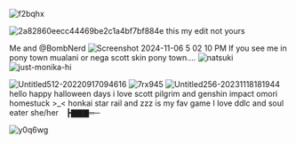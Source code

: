 ![f2bqhx](https://github.com/user-attachments/assets/48657f80-0d0d-4052-910f-0e134ee25f4c)



![2a82860eecc44469be2c1a4bf7bf884e](https://github.com/user-attachments/assets/7061e715-f1e7-4a87-9342-dc72a85ff6c6)
this my edit not yours


Me and @BombNerd
![Screenshot 2024-11-06 5 02 10 PM](https://github.com/user-attachments/assets/9828fdea-e777-4eac-bd0c-2f7246a34792)
If you see me in pony town mualani  or nega scott skin pony town....
![natsuki](https://github.com/user-attachments/assets/2baf64a4-e0d4-473f-8c8c-4effeb11a0a0)
![just-monika-hi](https://github.com/user-attachments/assets/9405ce81-50aa-436c-8de8-49f2403c40e5)



![Untitled512-20220917094616](https://github.com/user-attachments/assets/8443cd70-e985-4fd5-80c2-c08a74de91ba)
![7rx945](https://github.com/user-attachments/assets/de8c82a1-faf1-4a67-9b34-dc4a8d9d1a4c)
![Untitled256-20231118181944](https://github.com/user-attachments/assets/0773a439-d4c7-49e0-8dba-1e2e3347357e)
hello happy halloween days i love scott pilgrim and genshin impact omori homestuck >_< honkai star rail and  zzz is my fav game I love ddlc and soul eater 
she/her ┣▇▇▇═─

![y0q6wg](https://github.com/user-attachments/assets/2fa0206e-f17f-4109-b8e0-b2b9e2a160e5)
